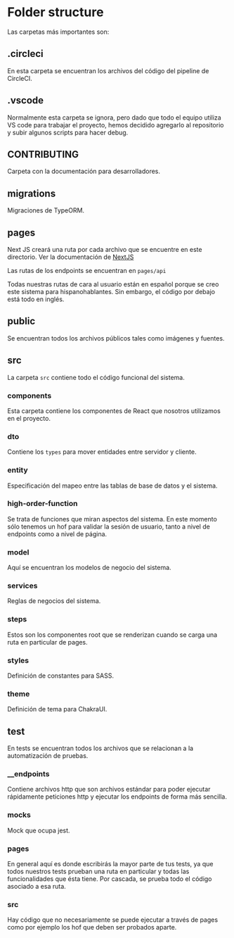# Folder structure

Las carpetas más importantes son:

## .circleci

En esta carpeta se encuentran los archivos del código del pipeline de CircleCI.

## .vscode

Normalmente esta carpeta se ignora, pero dado que todo el equipo utiliza VS code para trabajar el proyecto, hemos decidido agregarlo al repositorio y subir algunos scripts para hacer debug.

## CONTRIBUTING

Carpeta con la documentación para desarrolladores.

## migrations

Migraciones de TypeORM.

## pages

Next JS creará una ruta por cada archivo que se encuentre en este directorio. Ver la documentación de [NextJS](https://nextjs.org/docs/routing/introduction)

Las rutas de los endpoints se encuentran en `pages/api`

Todas nuestras rutas de cara al usuario están en español porque se creo este sistema para hispanohablantes. Sin embargo, el código por debajo está todo en inglés.

## public

Se encuentran todos los archivos públicos tales como imágenes y fuentes.

## src

La carpeta `src` contiene todo el código funcional del sistema.

### components

Esta carpeta contiene los componentes de React que nosotros utilizamos en el proyecto.

### dto

Contiene los `types` para mover entidades entre servidor y cliente.

### entity

Especificación del mapeo entre las tablas de base de datos y el sistema.

### high-order-function

Se trata de funciones que miran aspectos del sistema. En este momento sólo tenemos un hof para validar la sesión de usuario, tanto a nivel de endpoints como a nivel de página.

### model

Aquí se encuentran los modelos de negocio del sistema.

### services

Reglas de negocios del sistema.

### steps

Estos son los componentes root que se renderizan cuando se carga una ruta en particular de pages.

### styles

Definición de constantes para SASS.

### theme

Definición de tema para ChakraUI.

## test

En tests se encuentran todos los archivos que se relacionan a la automatización de pruebas.

### \_\_endpoints

Contiene archivos http que son archivos estándar para poder ejecutar rápidamente peticiones http y ejecutar los endpoints de forma más sencilla.

### **mocks**

Mock que ocupa jest.

### pages

En general aquí es donde escribirás la mayor parte de tus tests, ya que todos nuestros tests prueban una ruta en particular y todas las funcionalidades que ésta tiene. Por cascada, se prueba todo el código asociado a esa ruta.

### src

Hay código que no necesariamente se puede ejecutar a través de pages como por ejemplo los hof que deben ser probados aparte.
